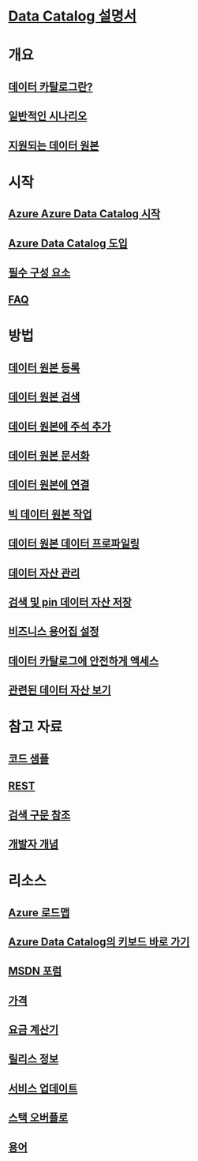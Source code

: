 # [Data Catalog 설명서](index.md)

# 개요
## [데이터 카탈로그란?](data-catalog-what-is-data-catalog.md)
## [일반적인 시나리오](data-catalog-common-scenarios.md)
## [지원되는 데이터 원본](data-catalog-dsr.md)

# 시작
## [Azure Azure Data Catalog 시작](data-catalog-get-started.md)
## [Azure Data Catalog 도입](data-catalog-adopting-data-catalog.md)
## [필수 구성 요소](data-catalog-prerequisites.md)
## [FAQ](data-catalog-frequently-asked-questions.md)

# 방법
## [데이터 원본 등록](data-catalog-how-to-register.md)
## [데이터 원본 검색](data-catalog-how-to-discover.md)
## [데이터 원본에 주석 추가](data-catalog-how-to-annotate.md)
## [데이터 원본 문서화](data-catalog-how-to-documentation.md)
## [데이터 원본에 연결](data-catalog-how-to-connect.md)
## [빅 데이터 원본 작업](data-catalog-how-to-big-data.md)
## [데이터 원본 데이터 프로파일링](data-catalog-how-to-data-profile.md)
## [데이터 자산 관리](data-catalog-how-to-manage.md)
## [검색 및 pin 데이터 자산 저장](data-catalog-how-to-save-pin.md)
## [비즈니스 용어집 설정](data-catalog-how-to-business-glossary.md)
## [데이터 카탈로그에 안전하게 액세스](data-catalog-how-to-secure-catalog.md)
## [관련된 데이터 자산 보기](data-catalog-how-to-view-related-data-assets.md) 

# 참고 자료
## [코드 샘플](https://azure.microsoft.com/resources/samples/?service=data-catalog)
## [REST](/rest/api/datacatalog/)
## [검색 구문 참조](/rest/api/datacatalog/data-catalog-search-syntax-reference)
## [개발자 개념](data-catalog-developer-concepts.md)

# 리소스
## [Azure 로드맵](https://azure.microsoft.com/roadmap/)
## [Azure Data Catalog의 키보드 바로 가기](data-catalog-keyboard-shortcuts.md)
## [MSDN 포럼](https://social.msdn.microsoft.com/Forums/en-US/home?forum=azuredatacatalog)
## [가격](https://azure.microsoft.com/pricing/details/data-catalog/)
## [요금 계산기](https://azure.microsoft.com/pricing/calculator/)
## [릴리스 정보](data-catalog-whats-new.md)
## [서비스 업데이트](https://azure.microsoft.com/updates/?product=data-catalog)
## [스택 오버플로](http://stackoverflow.com/questions/tagged/azure-data-catalog)
## [용어](data-catalog-terminology.md)
